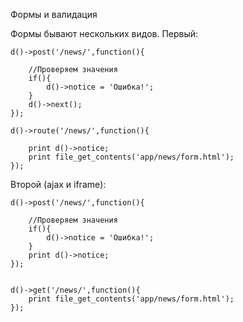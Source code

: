 Формы и валидация

Формы бывают нескольких видов. Первый:

	d()->post('/news/',function(){

		//Проверяем значения
		if(){
			d()->notice = 'Ошибка!';
		}
		d()->next();
	});

	d()->route('/news/',function(){

	 	print d()->notice;
		print file_get_contents('app/news/form.html');
	});

Второй (ajax и iframe):

	d()->post('/news/',function(){

		//Проверяем значения
		if(){
			d()->notice = 'Ошибка!';
		}
		print d()->notice;
	});


	d()->get('/news/',function(){
		print file_get_contents('app/news/form.html');
	});